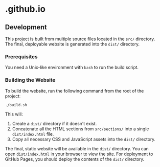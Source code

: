 # .github.io

## Development

This project is built from multiple source files located in the `src/` directory. The final, deployable website is generated into the `dist/` directory.

### Prerequisites

You need a Unix-like environment with `bash` to run the build script.

### Building the Website

To build the website, run the following command from the root of the project:

```bash
./build.sh
```

This will:
1.  Create a `dist/` directory if it doesn't exist.
2.  Concatenate all the HTML sections from `src/sections/` into a single `dist/index.html` file.
3.  Copy all necessary CSS and JavaScript assets into the `dist/` directory.

The final, static website will be available in the `dist/` directory. You can open `dist/index.html` in your browser to view the site. For deployment to GitHub Pages, you should deploy the contents of the `dist/` directory.